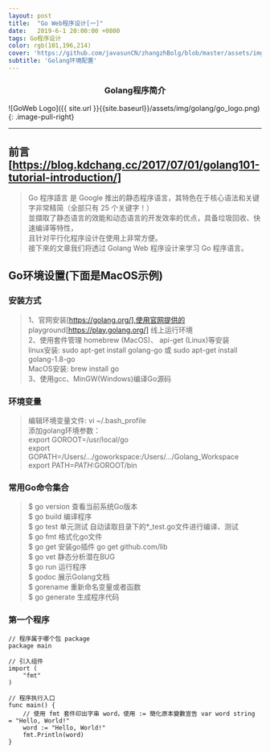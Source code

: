 ```yaml
---
layout: post
title:  "Go Web程序设计[一]"
date:   2019-6-1 20:00:00 +0800
tags: Go程序设计
color: rgb(101,196,214)
cover: 'https://github.com/javasunCN/zhangzhBolg/blob/master/assets/img/golang/gogolang.jpeg?raw=true'
subtitle: 'Golang环境配置'
---
```


<center><b><h3>Golang程序简介</h3></b></center>

![GoWeb Logo]({{ site.url }}{{site.baseurl}}/assets/img/golang/go_logo.png)
{: .image-pull-right}

------------------------

## 前言 [https://blog.kdchang.cc/2017/07/01/golang101-tutorial-introduction/]
>   Go 程序語言 是 Google 推出的静态程序语言，其特色在于核心语法和关键字非常精简（全部只有 25 个关键字！）
> <br/>並擷取了静态语言的效能和动态语言的开发效率的优点，具备垃圾回收、快速编译等特性，
> <br/>且针对平行化程序设计在使用上非常方便。
> <br/>接下來的文章我们将透过 Golang Web 程序设计来学习 Go 程序语言。


## Go环境设置(下面是MacOS示例)

### 安装方式
> 1、官网安装[https://golang.org/],使用官网提供的 playground[https://play.golang.org/] 线上运行环境
> <br/> 2、使用套件管理 homebrew (MacOS)、 api-get (Linux)等安装
> <br/>    linux安装: sudo apt-get install golang-go 或 sudo apt-get install golang-1.8-go
> <br/>    MacOS安装: brew install go
> <br/> 3、使用gcc、MinGW(Windows)编译Go源码

### 环境变量
> 编辑环境变量文件: vi ~/.bash_profile
> <br/> 添加golang环境参数：
> <br/>     export GOROOT=/usr/local/go
> <br/>     export GOPATH=/Users/.../goworkspace:/Users/.../Golang_Workspace
> <br/>     export PATH=$PATH:$GOROOT/bin
> <br/> 


### 常用Go命令集合
> $ go version    查看当前系统Go版本
> <br/> $ go build      编译程序
> <br/> $ go test       单元测试 自动读取目录下的*_test.go文件进行编译、测试
> <br/> $ go fmt        格式化go文件
> <br/> $ go get        安装go插件 go get github.com/lib
> <br/> $ go vet        静态分析潜在BUG
> <br/> $ go run        运行程序
> <br/> $ godoc         展示Golang文档
> <br/> $ gorename      重新命名变量或者函数
> <br/> $ go generate   生成程序代码


### 第一个程序
```golang
// 程序属于哪个包 package
package main

// 引入组件
import (
    "fmt"
)

// 程序执行入口
func main() {
    // 使用 fmt 套件印出字串 word，使用 := 簡化原本變數宣告 var word string = "Hello, World!"
    word := "Hello, World!"
    fmt.Println(word)
}
```







